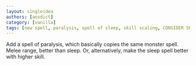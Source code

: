 ```yaml
---
layout: singleidea
authors: [aosdict]
category: [vanilla]
tags: [new spell, paralysis, spell of sleep, skill scaling, CONSIDER SPLITTING]
---
```

Add a spell of paralysis, which basically copies the same monster spell. Melee range, better than sleep. Or, alternatively, make the sleep spell better with higher skill.
